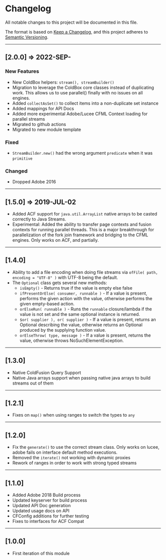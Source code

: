 # Changelog

All notable changes to this project will be documented in this file.

The format is based on [Keep a Changelog](https://keepachangelog.com/en/1.0.0/),
and this project adheres to [Semantic Versioning](https://semver.org/spec/v2.0.0.html).

----

## [2.0.0] => 2022-SEP-

### New Features

* New ColdBox helpers: `stream(), streamBuilder()`
* Migration to leverage the ColdBox core classes instead of duplicating work. This allows us to use parallel() finally with no issues on all engines.
* Added `collectAsSet()` to collect items into a non-duplicate set instance
* Added mappings for API Docs
* Added more experimental Adobe/Lucee CFML Context loading for parallel streams
* Migrated to github actions
* Migrated to new module template

### Fixed

* `StreamBuilder.new()` had the wrong argument `predicate` when it was `primitive`

### Changed

* Dropped Adobe 2016

----

## [1.5.0] => 2019-JUL-02

* Added ACF support for `java.util.ArrayList` native arrays to be casted correctly to Java Streams.
* Experimental: Added the ability to transfer page contexts and fusion contexts for running parallel threads. This is a major breakthrough for parallelization of the fork join framework and bridging to the CFML engines. Only works on ACF, and partially.

----

## [1.4.0]

* Ability to add a file encoding when doing file streams via `ofFile( path, encoding = "UTF-8" )` with UTF-8 being the default.
* The `Optional` class gets several new methods:
  * `isEmpty()` - Returns true if the value is empty else false
  * `ifPresentOrElse( consumer, runnable )` - If a value is present, performs the given action with the value, otherwise performs the given empty-based action.
  * `orElseRun( runnable )` - Runs the `runnable` closure/lambda if the value is not set and the same optional instance is returned.
  * `$or( supplier ), or( supplier )` - If a value is present, returns an Optional describing the value, otherwise returns an Optional produced by the supplying function value.
  * `orElseThrow( type, message )` - If a value is present, returns the value, otherwise throws NoSuchElementException.

----

## [1.3.0]

* Native ColdFusion Query Support
* Native Java arrays support when passing native java arrays to build streams out of them

----

## [1.2.1]

* Fixes on `map()` when using ranges to switch the types to `any`

----

## [1.2.0]

* Fix the `generate()` to use the correct stream class. Only works on lucee, adobe fails on interface default method executions.
* Removed the `iterate()` not working with dynamic proxies
* Rework of ranges in order to work with strong typed streams

----

## [1.1.0]

* Added Adobe 2018 Build process
* Updated keyserver for build process
* Updated API Doc generation
* Updated usage docs on API
* CFConfig additions for further testing
* Fixes to interfaces for ACF Compat

----

## [1.0.0]

* First iteration of this module
